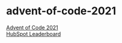 # advent-of-code-2021
[Advent of Code 2021](https://adventofcode.com/2021)  
[HubSpot Leaderboard](https://adventofcode.com/2021/leaderboard/private/view/1638715)